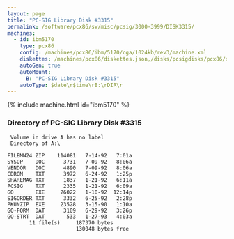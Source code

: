 ```yaml
---
layout: page
title: "PC-SIG Library Disk #3315"
permalink: /software/pcx86/sw/misc/pcsig/3000-3999/DISK3315/
machines:
  - id: ibm5170
    type: pcx86
    config: /machines/pcx86/ibm/5170/cga/1024kb/rev3/machine.xml
    diskettes: /machines/pcx86/diskettes.json,/disks/pcsigdisks/pcx86/diskettes.json
    autoGen: true
    autoMount:
      B: "PC-SIG Library Disk #3315"
    autoType: $date\r$time\rB:\rDIR\r
---
```


{% include machine.html id="ibm5170" %}

### Directory of PC-SIG Library Disk #3315

     Volume in drive A has no label
     Directory of A:\

    FILEMN24 ZIP    114081   7-14-92   7:01a
    SYSOP    DOC      3731   7-09-92   8:06a
    VENDOR   DOC      4890   7-09-92   8:06a
    CDROM    TXT      3972   6-24-92   1:25p
    SHAREMAG TXT      1837   1-21-92   6:11a
    PCSIG    TXT      2335   1-21-92   6:09a
    GO       EXE     26022   1-10-92  12:14p
    SIGORDER TXT      3332   6-25-92   2:28p
    PKUNZIP  EXE     23528   3-15-90   1:10a
    GO-FORM  DAT      3109   6-29-92   3:26p
    GO-STRT  DAT       533   1-27-93   4:03a
           11 file(s)     187370 bytes
                          130048 bytes free
